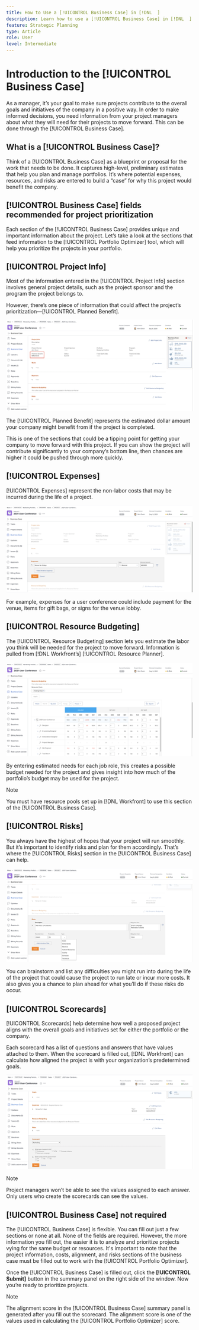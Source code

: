 ```yaml
---
title: How to Use a [!UICONTROL Business Case] in [!DNL  ]
description: Learn how to use a [!UICONTROL Business Case] in [!DNL  ] so that you get the information you need on projects to make informed decisions.
feature: Strategic Planning
type: Article
role: User
level: Intermediate
---
```


# Introduction to the [!UICONTROL Business Case]

As a manager, it’s your goal to make sure projects contribute to the overall goals and initiatives of the company in a positive way. In order to make informed decisions, you need information from your project managers about what they will need for their projects to move forward. This can be done through the [!UICONTROL Business Case]. 

## What is a [!UICONTROL Business Case]?

Think of a [!UICONTROL Business Case] as a blueprint or proposal for the work that needs to be done. It captures high-level, preliminary estimates that help you plan and manage portfolios. It’s where potential expenses, resources, and risks are entered to build a “case” for why this project would benefit the company. 

## [!UICONTROL Business Case] fields recommended for project prioritization

Each section of the [!UICONTROL Business Case] provides unique and important information about the project. Let’s take a look at the sections that feed information to the [!UICONTROL Portfolio Optimizer] tool, which will help you prioritize the projects in your portfolio. 

## [!UICONTROL Project Info] 

Most of the information entered in the [!UICONTROL Project Info] section involves general project details, such as the project sponsor and the program the project belongs to. 

However, there’s one piece of information that could affect the project’s prioritization—[!UICONTROL Planned Benefit].

![An image of the [!UICONTROL Planned Benefit] area in the [!UICONTROL Project Info] section of the [!UICONTROL Business Case]](assets/05-portfolio-management4.png)

The [!UICONTROL Planned Benefit] represents the estimated dollar amount your company might benefit from if the project is completed. 

This is one of the sections that could be a tipping point for getting your company to move forward with this project. If you can show the project will contribute significantly to your company’s bottom line, then chances are higher it could be pushed through more quickly. 

## [!UICONTROL Expenses] 

[!UICONTROL Expenses] represent the non-labor costs that may be incurred during the life of a project. 

![An image of the [!UICONTROL Expenses] section in the [!UICONTROL Business Case]](assets/06-portfolio-management5.png)

For example, expenses for a user conference could include payment for the venue, items for gift bags, or signs for the venue lobby. 

## [!UICONTROL Resource Budgeting] 

The [!UICONTROL Resource Budgeting] section lets you estimate the labor you think will be needed for the project to move forward. Information is pulled from [!DNL Workfront’s] [!UICONTROL Resource Planner]. 

![An image of the [!UICONTROL Resource Budgeting] section in the [!UICONTROL Business Case]](assets/07-portfolio-management6.png)

By entering estimated needs for each job role, this creates a possible budget needed for the project and gives insight into how much of the portfolio’s budget may be used for the project. 

>[!NOTE]
>
>You must have resource pools set up in [!DNL Workfront] to use this section of the [!UICONTROL Business Case].

## [!UICONTROL Risks]

You always have the highest of hopes that your project will run smoothly. But it’s important to identify risks and plan for them accordingly. That’s where the [!UICONTROL Risks] section in the [!UICONTROL Business Case] can help.  

![An image of the [!UICONTROL Risks] section in the [!UICONTROL Business Case]](assets/08-portfolio-management7.png)

You can brainstorm and list any difficulties you might run into during the life of the project that could cause the project to run late or incur more costs. It also gives you a chance to plan ahead for what you’ll do if these risks do occur. 

## [!UICONTROL Scorecards] 

[!UICONTROL Scorecards] help determine how well a proposed project aligns with the overall goals and initiatives set for either the portfolio or the company. 

Each scorecard has a list of questions and answers that have values attached to them. When the scorecard is filled out, [!DNL Workfront] can calculate how aligned the project is with your organization’s predetermined goals. 

![An image of the [!UICONTROL Scorecards] section in the [!UICONTROL Business Case]](assets/09-portfolio-management8.png)

>[!NOTE]
>
>Project managers won’t be able to see the values assigned to each answer. Only users who create the scorecards can see the values. 

## [!UICONTROL Business Case] not required

The [!UICONTROL Business Case] is flexible. You can fill out just a few sections or none at all. None of the fields are required. However, the more information you fill out, the easier it is to analyze and prioritize projects vying for the same budget or resources. It's important to note that the project information, costs, alignment, and risks sections of the business case must be filled out to work with the [!UICONTROL Portfolio Optimizer]. 

Once the [!UICONTROL Business Case] is filled out, click the **[!UICONTROL Submit]** button in the summary panel on the right side of the window. Now you’re ready to prioritize projects. 

>[!NOTE]
>
>The alignment score in the [!UICONTROL Business Case] summary panel is generated after you fill out the scorecard. The alignment score is one of the values used in calculating the [!UICONTROL Portfolio Optimizer] score. 

<!-- 
Learn more graphic and links to documentation articles
* Overview of areas of the business case 
* Create a business case for a project   
* Create a scorecard 
* Apply a scorecard to a project and generate an alignment score 
-->
